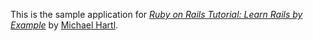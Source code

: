 
This is the sample application for
[*Ruby on Rails Tutorial: Learn Rails by Example*](http://railstutorial.org/)
by [Michael Hartl](http://michaelhartl.com/).
